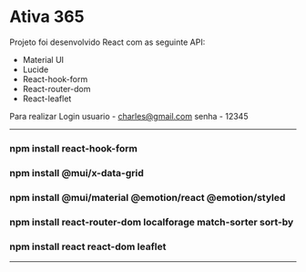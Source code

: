 # Ativa 365

Projeto foi desenvolvido React com as seguinte API:

* Material UI
* Lucide
* React-hook-form
* React-router-dom
* React-leaflet

Para realizar Login 
usuario - charles@gmail.com
senha - 12345 

----------------------------------------------------------
### npm install react-hook-form
### npm install @mui/x-data-grid
### npm install @mui/material @emotion/react @emotion/styled
### npm install react-router-dom localforage match-sorter sort-by
### npm install react react-dom leaflet
----------------------------------------------------------
